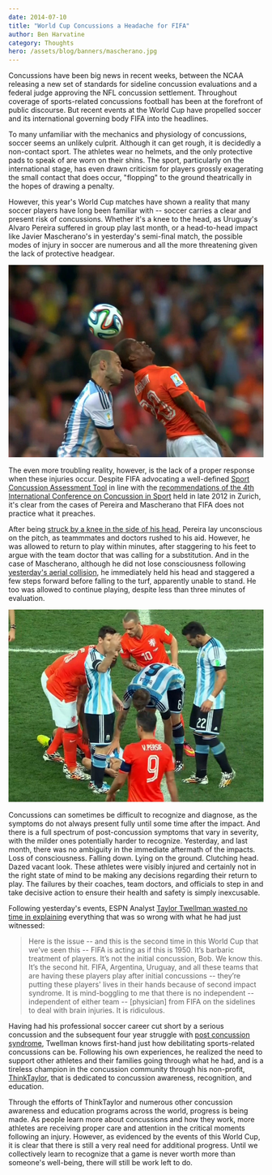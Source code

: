 ```yaml
---
date: 2014-07-10
title: "World Cup Concussions a Headache for FIFA"
author: Ben Harvatine
category: Thoughts
hero: /assets/blog/banners/mascherano.jpg
---
```


Concussions have been big news in recent weeks, between the NCAA releasing a new set of standards for sideline concussion evaluations and a federal judge approving the NFL concussion settlement. Throughout coverage of sports-related concussions football has been at the forefront of public discourse. But recent events at the World Cup have propelled soccer and its international governing body FIFA into the headlines.

To many unfamiliar with the mechanics and physiology of concussions, soccer seems an unlikely culprit. Although it can get rough, it is decidedly a non-contact sport. The athletes wear no helmets, and the only protective pads to speak of are worn on their shins. The sport, particularly on the international stage, has even drawn criticism for players grossly exagerating the small contact that does occur, "flopping" to the ground theatrically in the hopes of drawing a penalty.

However, this year's World Cup matches have shown a reality that many soccer players have long been familiar with -- soccer carries a clear and present risk of concussions. Whether it's a knee to the head, as Uruguay's Alvaro Pereira suffered in group play last month, or a head-to-head impact like Javier Mascherano's in yesterday's semi-final match, the possible modes of injury in soccer are numerous and all the more threatening given the lack of protective headgear.

![](/assets/blog/images/mascherano_header.jpg)

The even more troubling reality, however, is the lack of a proper response when these injuries occur. Despite FIFA advocating a well-defined [Sport Concussion Assessment Tool](/assets/documents/SCAT3.pdf) in line with the [recommendations of the 4th International Conference on Concussion in Sport](/assets/documents/ZurichGuidelines2013.pdf) held in late 2012 in Zurich, it's clear from the cases of Pereira and Mascherano that FIFA does not practice what it preaches.

After being [struck by a knee in the side of his head](http://www.smh.com.au/fifa-world-cup-2014/world-cup-news-2014/alvaro-pereira-knocked-out-then-raring-to-go-20140620-zsfqt.html), Pereira lay unconscious on the pitch, as teammmates and doctors rushed to his aid. However, he was allowed to return to play within minutes, after staggering to his feet to argue with the team doctor that was calling for a substitution. And in the case of Mascherano, although he did not lose consciousness following [yesterday's aerial collision](http://www.espnfc.com/video/highlights/114/video/1942207/was-mascherano-treated-appropriately), he immediately held his head and staggered a few steps forward before falling to the turf, apparently unable to stand. He too was allowed to continue playing, despite less than three minutes of evaluation.

![](/assets/blog/images/mascherano_down.jpg)

Concussions can sometimes be difficult to recognize and diagnose, as the symptoms do not always present fully until some time after the impact. And there is a full spectrum of post-concussion symptoms that vary in severity, with the milder ones potentially harder to recognize. Yesterday, and last month, there was no ambiguity in the immediate aftermath of the impacts. Loss of consciousness. Falling down. Lying on the ground. Clutching head. Dazed vacant look. These athletes were visibly injured and certainly not in the right state of mind to be making any decisions regarding their return to play. The failures by their coaches, team doctors, and officials to step in and take decisive action to ensure their health and safety is simply inexcusable.

Following yesterday's events, ESPN Analyst [Taylor Twellman wasted no time in explaining](http://www.espnfc.com/video/highlights/114/video/1942207/was-mascherano-treated-appropriately) everything that was so wrong with what he had just witnessed:

> Here is the issue -- and this is the second time in this World Cup that we’ve seen this -- FIFA is acting as if this is 1950. It’s barbaric treatment of players. It’s not the initial concussion, Bob. We know this. It’s the second hit. FIFA, Argentina, Uruguay, and all these teams that are having these players play after initial concussions -- they’re putting these players' lives in their hands because of second impact syndrome. It is mind-boggling to me that there is no independent -- independent of either team -- [physician] from FIFA on the sidelines to deal with brain injuries. It is ridiculous.

Having had his professional soccer career cut short by a serious concussion and the subsequent four year struggle with [post concussion syndrome](http://www.mayoclinic.org/diseases-conditions/post-concussion-syndrome/basics/definition/con-20032705), Twellman knows first-hand just how debilitating sports-related concussions can be. Following his own experiences, he realized the need to support other athletes and their families going through what he had, and is a tireless champion in the concussion community through his non-profit, [ThinkTaylor](http://www.thinktaylor.org/index.html), that is dedicated to concussion awareness, recognition, and education.

Through the efforts of ThinkTaylor and numerous other concussion awareness and education programs across the world, progress is being made. As people learn more about concussions and how they work, more athletes are receiving proper care and attention in the critical moments following an injury. However, as evidenced by the events of this World Cup, it is clear that there is still a very real need for additional progress. Until we collectively learn to recognize that a game is never worth more than someone's well-being, there will still be work left to do.
